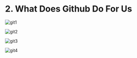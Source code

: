 # 2. What Does Github Do For Us

![git1](https://user-images.githubusercontent.com/50626798/230387634-5d5092b1-334b-42fd-9707-e57c5cab1dd1.png)

![git2](https://user-images.githubusercontent.com/50626798/230387642-1b2a2c1a-29fd-4c1b-9e7c-03d264a2c9e8.png)

![git3](https://user-images.githubusercontent.com/50626798/230387650-8e1e6a61-a1ba-4f69-90f8-221c31dc3071.png)

![git4](https://user-images.githubusercontent.com/50626798/230387651-093df1a1-1f9e-49d1-82d2-6192058d5bbf.png)
